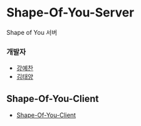 # Shape-Of-You-Server

Shape of You 서버

### 개발자
- [강예찬](https://github.com/kyechan99)
- [김태양](https://github.com/Lazyevilsquid)

## Shape-Of-You-Client
- [Shape-Of-You-Client](https://github.com/Lazyevilsquid/Shape-Of-You-Client)